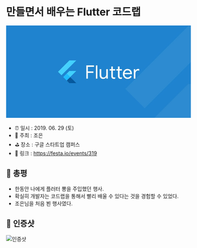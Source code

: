 # 만들면서 배우는 Flutter 코드랩

![만들면서 배우는 Flutter 코드랩](image.png)

- ⏰ 일시 : 2019. 06. 29 (토)
- 💁 주최 : 조은
- ⛳ 장소 : 구글 스타트업 캠퍼스
- 🔗 링크 : https://festa.io/events/319

## 👏 총평 

- 한동안 나에게 플러터 뽕을 주입했던 행사.
- 확실히 개발자는 코드랩을 통해서 빨리 배울 수 있다는 것을 경험할 수 있었다.
- 조은님을 처음 뵌 행사였다.

## 📸 인증샷

![인증샷](self.png)
